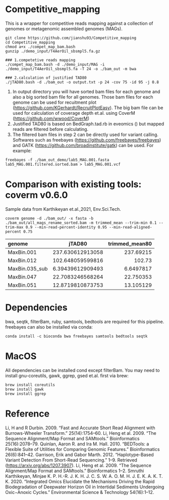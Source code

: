 # Competitive_mapping

This is a wrapper for competitive reads mapping against a collection of genomes or metagenomic assembled genomes (MAGs).


```
git clone https://github.com/jianshu93/Competitive_mapping
cd Competitive_mapping
chmod a+x ./compet_map_bam.bash
gunzip ./demo_input/T4AerOil_sbsmpl5.fa.gz

### 1.competetive reads mapping
./compet_map_bam.bash -d ./demo_input/MAG -i ./demo_input/T4AerOil_sbsmpl5.fa -T 24 -o ./bam_out -m bwa

### 2.calculation of justified TAD80
./jTAD80.bash -d ./bam_out -o output.txt -p 24 -cov 75 -id 95 -j 0.8 

```

1. In output directory you will have sorted bam files for each genome and also a big sorted bam file for all genomes. Those bam files for each genome can be used for recuitment plot (https://github.com/KGerhardt/RecruitPlotEasy). The big bam file can be used for calculation of coverage depth et.al. using CoverM (https://github.com/wwood/CoverM)
2. Justified TAD80 is based on BedGraph.tad.rb in eveomics () but mapped reads are filtered before calculating.
3. The filtered bam files in step 2 can be directly used for variant calling. Softwares such as freebayes (https://github.com/freebayes/freebayes) and GATK (https://github.com/broadinstitute/gatk) can be used. For example:
```
freebayes -f ./bam_out_demo/lab5_MAG.001.fasta lab5_MAG.001.filtered.sorted.bam > lab5_MAG.001.vcf
```
# Comparison with existing tools: coverm v0.6.0

Sample data from Karthikeyan et.al.,2021, Env.Sci.Tech.
```
coverm genome -d ./bam_out/ -x fasta -b ./bam_out/all_mags_rename_sorted.bam -m trimmed_mean --trim-min 0.1 --trim-max 0.9 --min-read-percent-identity 0.95 --min-read-aligned-percent 0.75
```
| genome       | jTAD80     | trimmed_mean80     |
| :------------- | :----------: | -----------: |
|  MaxBin.001 | 237.630612913058  | 237.69215    |
| MaxBin.012  | 102.648059599816 | 102.73 |
| MaxBin.035_sub  | 6.39439612909493  | 6.6497817  |
| MaxBin.047  | 22.7083246568264  | 22.750353  |
| MaxBin.051  | 12.8719810873753  | 13.105129  |

# Dependencies
bwa, seqtk, filterBam, ruby, samtools, bedtools are required for this pipeline. freebayes can also be installed via conda:
```
conda install -c bioconda bwa freebayes samtools bedtools seqtk
```
# MacOS

All dependencies can be installed cond except filterBam. You may need to install gnu-coreutils, gawk, ggrep, gsed et.al. first via brew:
```
brew install coreutils
brew install gawk
brew install ggrep
```

# Reference
Li, H and R Durbin. 2009. “Fast and Accurate Short Read Alignment with Burrows-Wheeler Transform.” 25(14):1754–60.
Li, Heng et al. 2009. “The Sequence Alignment/Map Format and SAMtools.” Bioinformatics 25(16):2078–79.
Quinlan, Aaron R. and Ira M. Hall. 2010. “BEDTools: a Flexible Suite of Utilities for Comparing Genomic Features.” Bioinformatics 26(6):841–42.
Garrison, Erik and Gabor Marth. 2012. “Haplotype-Based Variant Detection From Short-Read Sequencing.” 1–9. Retrieved (https://arxiv.org/abs/1207.3907).
Li, Heng et al. 2009. “The Sequence Alignment/Map Format and SAMtools.” Bioinformatics 1–2.
Smruthi Karthikeyan, Minjae K. P. H.-R. J. K. H. J. C. S. W. A. O. M. H. J. E. K. A. K. T. K. 2020. “Integrated Omics Elucidate the Mechanisms Driving the Rapid Biodegradation of Deepwater Horizon Oil in Intertidal Sediments Undergoing Oxic−Anoxic Cycles.” Environmental Science & Technology 54(16):1–12.






